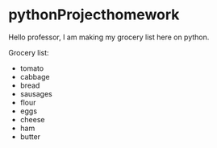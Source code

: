 # pythonProjecthomework
Hello professor,
I am making my grocery list here on python. 

Grocery list: 
- tomato 
- cabbage 
- bread 
- sausages 
- flour 
- eggs 
- cheese 
- ham 
- butter 
